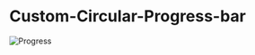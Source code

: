 # Custom-Circular-Progress-bar
![Progress](https://user-images.githubusercontent.com/91529367/223423008-1b687659-70d3-46da-b182-993b167e64c0.png)
